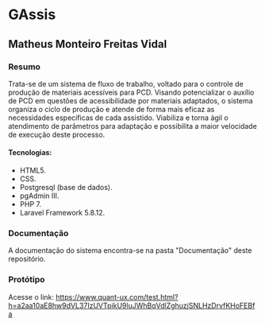 # GAssis
## Matheus Monteiro Freitas Vidal

### Resumo

Trata-se de um sistema de fluxo de trabalho, voltado para o controle de produção de materiais acessíveis para PCD. Visando potencializar o auxílio de PCD em questões de acessibilidade por materiais adaptados, o sistema organiza o ciclo de produção e atende de forma mais eficaz as necessidades específicas de cada assistido. Viabiliza e torna ágil o atendimento de parâmetros para adaptação e possibilita a maior velocidade de execução deste processo.

#### Tecnologias:

* HTML5.
* CSS.
* Postgresql (base de dados).
* pgAdmin III.
* PHP 7.
* Laravel Framework 5.8.12.

### Documentação

A documentação do sistema encontra-se na pasta "Documentação" deste repositório.

### Protótipo

Acesse o link: https://www.quant-ux.com/test.html?h=a2aa10aE8hw9dVL37IzUVTpikU9luJWhBqVdlZghuzjSNLHzDrvfKHoFEBfa
